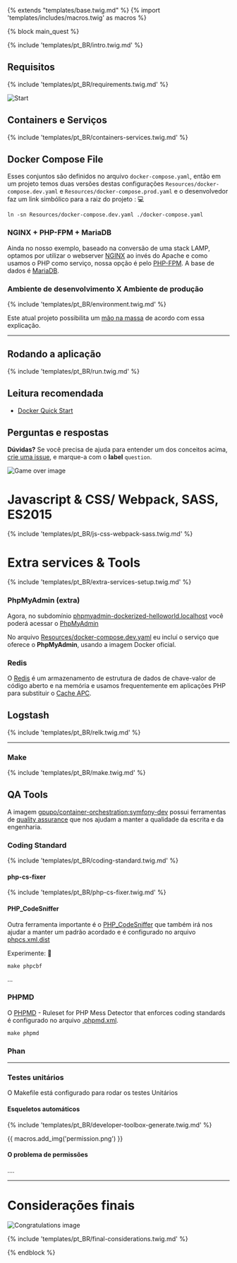 {% extends "templates/base.twig.md" %}
{% import 'templates/includes/macros.twig' as macros %}

{% block main_quest %}

{% include 'templates/pt_BR/intro.twig.md' %}

## Requisitos

{% include 'templates/pt_BR/requirements.twig.md' %}

![Start](https://meta.gpupo.com/dockerized-helloworld/img/start.png)

## Containers e Serviços

{% include 'templates/pt_BR/containers-services.twig.md' %}

## Docker Compose File

Esses conjuntos são definidos no arquivo ``docker-compose.yaml``, então em um projeto temos duas versões destas configurações ``Resources/docker-compose.dev.yaml`` e ``Resources/docker-compose.prod.yaml`` e o desenvolvedor faz um link simbólico para a raiz do projeto : :computer:

	ln -sn Resources/docker-compose.dev.yaml ./docker-compose.yaml

### NGINX + PHP-FPM + MariaDB

Ainda no nosso exemplo, baseado na conversão de uma stack LAMP, optamos por utilizar o webserver [NGINX](https://www.nginx.com/) ao invés do Apache e como usamos o PHP como serviço, nossa opção é pelo [PHP-FPM](https://secure.php.net/manual/pt_BR/install.fpm.php). A base de dados é [MariaDB](https://mariadb.org/).

### Ambiente de desenvolvimento X Ambiente de produção

{% include 'templates/pt_BR/environment.twig.md' %}

Este atual projeto possibilita um [mão na massa](https://en.wikipedia.org/wiki/Hands_on) de acordo com essa explicação.

---

## Rodando a aplicação

{% include 'templates/pt_BR/run.twig.md' %}

## Leitura recomendada

* [Docker Quick Start](https://docs.docker.com/get-started/)

## Perguntas e respostas

**Dúvidas?** Se você precisa de ajuda para entender um dos conceitos acima, [crie uma issue](https://github.com/gpupo-meta/dockerized-helloworld/issues/new),
e marque-a com o **label** ``question``.

![Game over image](https://meta.gpupo.com/dockerized-helloworld/img/gameover.png)

# Javascript & CSS/ Webpack, SASS, ES2015

{% include 'templates/pt_BR/js-css-webpack-sass.twig.md' %}

# Extra services & Tools

{% include 'templates/pt_BR/extra-services-setup.twig.md' %}

### PhpMyAdmin (extra)

Agora, no subdomínio [phpmyadmin-dockerized-helloworld.localhost](http://phpmyadmin-dockerized-helloworld.localhost) você poderá acessar o [PhpMyAdmin](https://www.phpmyadmin.net/)

No arquivo [Resources/docker-compose.dev.yaml](https://github.com/gpupo-meta/dockerized-helloworld/blob/master/Resources/docker-compose.dev.yaml) eu incluí o serviço que oferece o **PhpMyAdmin**, usando a imagem Docker oficial.

### Redis

O [Redis](https://aws.amazon.com/pt/elasticache/what-is-redis/) é um armazenamento de estrutura de dados de chave-valor de código aberto e na memória e usamos frequentemente em aplicações PHP para substituir o [Cache APC](https://www.php.net/manual/en/book.apc.php).

## Logstash

{% include 'templates/pt_BR/relk.twig.md' %}

---

### Make

{% include 'templates/pt_BR/make.twig.md' %}

## QA Tools

A imagem [gpupo/container-orchestration:symfony-dev](https://hub.docker.com/r/gpupo/container-orchestration/tags) possui ferramentas de [quality assurance](https://en.wikipedia.org/wiki/Software_quality_assurance) que nos ajudam a manter a qualidade da escrita e da engenharia.

### Coding Standard

{% include 'templates/pt_BR/coding-standard.twig.md' %}

#### php-cs-fixer

{% include 'templates/pt_BR/php-cs-fixer.twig.md' %}

#### PHP_CodeSniffer

Outra ferramenta importante é o [PHP_CodeSniffer](https://github.com/squizlabs/PHP_CodeSniffer) que também irá nos ajudar a manter um padrão acordado e é configurado no arquivo [phpcs.xml.dist](https://github.com/gpupo-meta/dockerized-helloworld/blob/master/phpcs.xml.dist)

Experimente: :whale:

	make phpcbf

...

### PHPMD

O [PHPMD](https://phpmd.org/) - Ruleset for PHP Mess Detector that enforces coding standards é configurado no arquivo [.phpmd.xml](https://github.com/gpupo-meta/dockerized-helloworld/blob/master/.phpmd.xml).

	make phpmd

### Phan


---

### Testes unitários

O Makefile está configurado para rodar os testes Unitários


#### Esqueletos automáticos

{% include 'templates/pt_BR/developer-toolbox-generate.twig.md' %}

{{ macros.add_img('permission.png') }}

#### O problema de permissões


....

---

# Considerações finais

![Congratulations image](https://meta.gpupo.com/dockerized-helloworld/img/congrats.jpg)

{% include 'templates/pt_BR/final-considerations.twig.md' %}

{% endblock %}
